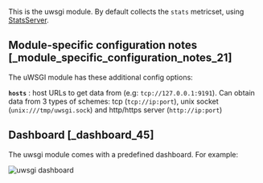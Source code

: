 This is the uwsgi module. By default collects the `stats` metricset, using [StatsServer](http://uwsgi-docs.readthedocs.io/en/latest/StatsServer.html).


## Module-specific configuration notes [_module_specific_configuration_notes_21]

The uWSGI module has these additional config options:

**`hosts`**
:   host URLs to get data from (e.g: `tcp://127.0.0.1:9191`). Can obtain data from 3 types of schemes: tcp (`tcp://ip:port`), unix socket (`unix:///tmp/uwsgi.sock`) and http/https server (`http://ip:port`)


## Dashboard [_dashboard_45]

The uwsgi module comes with a predefined dashboard. For example:

![uwsgi dashboard](images/uwsgi_dashboard.png)
